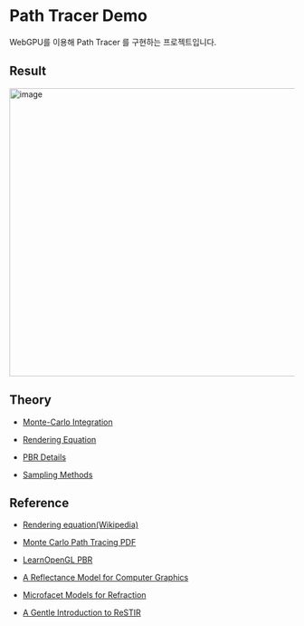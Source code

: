 # Path Tracer Demo

WebGPU를 이용해 Path Tracer 를 구현하는 프로젝트입니다.

## Result

<img width="717" height="508" alt="image" src="https://github.com/user-attachments/assets/0a8a60ae-a557-4426-a5fe-ccfd7388d922" />


## Theory

+ [Monte-Carlo Integration](./readables/MonteCarloIntegration.md)

+ [Rendering Equation](./readables/RenderingEquation.md)

+ [PBR Details](./readables/PBRDetails.md)

+ [Sampling Methods](./readables/Sampling.md)

## Reference

+ [Rendering equation(Wikipedia)](https://en.wikipedia.org/wiki/Rendering_equation)

+ [Monte Carlo Path Tracing PDF](https://graphics.stanford.edu/courses/cs348b-01/course29.hanrahan.pdf)

+ [LearnOpenGL PBR](https://learnopengl.com/PBR/Theory)

+ [A Reflectance Model for Computer Graphics](https://graphics.pixar.com/library/ReflectanceModel/paper.pdf)

+ [Microfacet Models for Refraction](https://www.graphics.cornell.edu/~bjw/microfacetbsdf.pdf)

+ [A Gentle Introduction to ReSTIR](https://intro-to-restir.cwyman.org/)